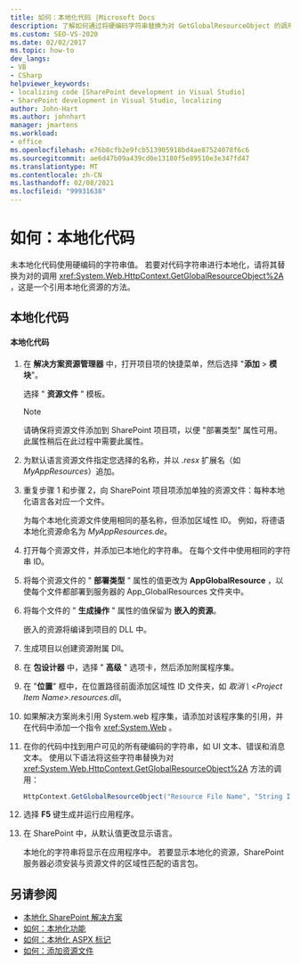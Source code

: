 ```yaml
---
title: 如何：本地化代码 |Microsoft Docs
description: 了解如何通过将硬编码字符串替换为对 GetGlobalResourceObject 的调用（一个引用本地化资源的方法），来本地化 SharePoint 中的代码。
ms.custom: SEO-VS-2020
ms.date: 02/02/2017
ms.topic: how-to
dev_langs:
- VB
- CSharp
helpviewer_keywords:
- localizing code [SharePoint development in Visual Studio]
- SharePoint development in Visual Studio, localizing
author: John-Hart
ms.author: johnhart
manager: jmartens
ms.workload:
- office
ms.openlocfilehash: e76b8cfb2e9fcb513905918bd4ae87524078f6c6
ms.sourcegitcommit: ae6d47b09a439cd0e13180f5e89510e3e347fd47
ms.translationtype: MT
ms.contentlocale: zh-CN
ms.lasthandoff: 02/08/2021
ms.locfileid: "99931638"
---
```

# <a name="how-to-localize-code"></a>如何：本地化代码
  未本地化代码使用硬编码的字符串值。 若要对代码字符串进行本地化，请将其替换为对的调用 <xref:System.Web.HttpContext.GetGlobalResourceObject%2A> ，这是一个引用本地化资源的方法。

## <a name="localize-code"></a>本地化代码

#### <a name="to-localize-code"></a>本地化代码

1. 在 **解决方案资源管理器** 中，打开项目项的快捷菜单，然后选择 "**添加**  >  **模块**"。

     选择 " **资源文件** " 模板。

    > [!NOTE]
    > 请确保将资源文件添加到 SharePoint 项目项，以便 "部署类型" 属性可用。 此属性稍后在此过程中需要此属性。

2. 为默认语言资源文件指定您选择的名称，并以 *.resx* 扩展名（如 *MyAppResources*）追加。

3. 重复步骤 1 和步骤 2，向 SharePoint 项目项添加单独的资源文件：每种本地化语言各对应一个文件。

     为每个本地化资源文件使用相同的基名称，但添加区域性 ID。 例如，将德语本地化资源命名为 *MyAppResources.de*。

4. 打开每个资源文件，并添加已本地化的字符串。 在每个文件中使用相同的字符串 ID。

5. 将每个资源文件的 " **部署类型** " 属性的值更改为 **AppGlobalResource** ，以使每个文件都部署到服务器的 App_GlobalResources 文件夹中。

6. 将每个文件的 " **生成操作** " 属性的值保留为 **嵌入的资源**。

     嵌入的资源将编译到项目的 DLL 中。

7. 生成项目以创建资源附属 Dll。

8. 在 **包设计器** 中，选择 " **高级** " 选项卡，然后添加附属程序集。

9. 在 "**位置**" 框中，在位置路径前面添加区域性 ID 文件夹，如 *取消 \\ \<Project Item Name>.resources.dll*。

10. 如果解决方案尚未引用 System.web 程序集，请添加对该程序集的引用，并在代码中添加一个指令 <xref:System.Web> 。

11. 在你的代码中找到用户可见的所有硬编码的字符串，如 UI 文本、错误和消息文本。 使用以下语法将这些字符串替换为对 <xref:System.Web.HttpContext.GetGlobalResourceObject%2A> 方法的调用：

    ```csharp
    HttpContext.GetGlobalResourceObject("Resource File Name", "String ID")
    ```

12. 选择 **F5** 键生成并运行应用程序。

13. 在 SharePoint 中，从默认值更改显示语言。

     本地化的字符串将显示在应用程序中。 若要显示本地化的资源，SharePoint 服务器必须安装与资源文件的区域性匹配的语言包。

## <a name="see-also"></a>另请参阅
- [本地化 SharePoint 解决方案](../sharepoint/localizing-sharepoint-solutions.md)
- [如何：本地化功能](../sharepoint/how-to-localize-a-feature.md)
- [如何：本地化 ASPX 标记](../sharepoint/how-to-localize-aspx-markup.md)
- [如何：添加资源文件](../sharepoint/how-to-add-a-resource-file.md)
